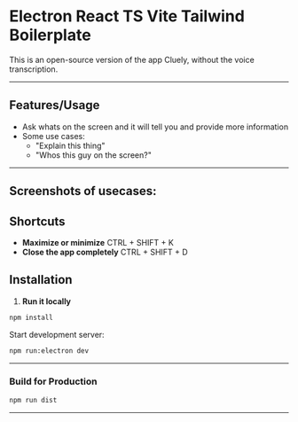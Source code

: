 # Electron React TS Vite Tailwind Boilerplate

This is an open-source version of the app Cluely, without the voice transcription.

---

## Features/Usage

- Ask whats on the screen and it will tell you and provide more information
- Some use cases:
    - "Explain this thing"
    - "Whos this guy on the screen?"

---

## Screenshots of usecases:


## Shortcuts

- **Maximize or minimize** CTRL + SHIFT + K 
- **Close the app completely** CTRL + SHIFT + D

## Installation

1. **Run it locally**

```bash
npm install
```

Start development server:

```bash
npm run:electron dev
```

---


### Build for Production

```bash
npm run dist
```

---